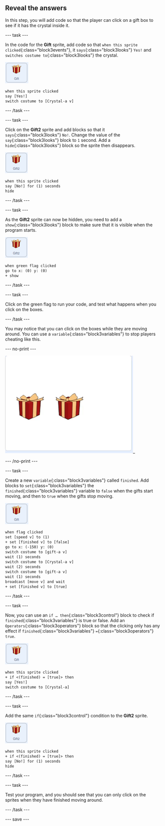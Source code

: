 ## Reveal the answers

In this step, you will add code so that the player can click on a gift box to see if it has the crystal inside it.

--- task ---

In the code for the **Gift** sprite, add code so that `when this sprite clicked`{:class="block3events"}, it `says`{:class="block3looks"} `Yes!` and `switches costume to`{:class="block3looks"} the crystal.

![image of gift sprite](images/gift-sprite.png)

```blocks3
when this sprite clicked
say [Yes!]
switch costume to [Crystal-a v]
```

--- /task ---

--- task ---

Click on the **Gift2** sprite and add blocks so that it `says`{:class="block3looks"} `No!`. Change the value of the `say`{:class="block3looks"} block to `1` second. Add a `hide`{:class="block3looks"} block so the sprite then disappears.

![image of gift2 sprite](images/gift2-sprite.png)

```blocks3
when this sprite clicked
say [No!] for (1) seconds
hide
```

--- /task ---

--- task ---

As the **Gift2** sprite can now be hidden, you need to add a `show`{:class="block3looks"} block to make sure that it is visible when the program starts.

![image of gift2 sprite](images/gift2-sprite.png)

```blocks3
when green flag clicked
go to x: (0) y: (0)
+ show
```

--- /task ---

--- task ---

Click on the green flag to run your code, and test what happens when you click on the boxes.

--- /task ---

You may notice that you can click on the boxes while they are moving around. You can use a `variable`{:class="block3variables"} to stop players cheating like this.

--- no-print ---

![animated gif showing the gifts being clicked on before they have finished moving](images/cheat.gif)_

--- /no-print ---

--- task ---

Create a new `variable`{:class="block3variables"} called `finished`. Add blocks to `set`{:class="block3variables"} the `finished`{:class="block3variables"} variable to `false` when the gifts start moving, and then to `true` when the gifts stop moving.

![image of the gift sprite](images/gift-sprite.png)

```blocks3
when flag clicked
set [speed v] to (1)
+ set [finished v] to [false]
go to x: (-150) y: (0)
switch costume to [gift-a v]
wait (1) seconds
switch costume to [Crystal-a v]
wait (2) seconds
switch costume to [gift-a v]
wait (1) seconds
broadcast [move v] and wait
+ set [finished v] to [true]
``` 

--- /task ---

--- task ---

Now, you can use an `if … then`{:class="block3control"} block to check if `finished`{:class="block3variables"} is true or false. Add an `Operators`{:class="block3operators"} block so that the clicking only has any effect if `finished`{:class="block3variables"} `=`{:class="block3operators"} `true`.

![image of gift sprite](images/gift-sprite.png)

```blocks3
when this sprite clicked
+ if <(finished) = [true]> then
say [Yes!]
switch costume to [Crystal-a]
```

--- /task ---

--- task ---

Add the same `if`{:class="block3control"} condition to the **Gift2** sprite.

![image of gift2 sprite](images/gift2-sprite.png)

```blocks3
when this sprite clicked
+ if <(finished) = [true]> then
say [No!] for (1) seconds
hide
```

--- /task ---

--- task ---

Test your program, and you should see that you can only click on the sprites when they have finished moving around.

--- /task ---

--- save ---
	




